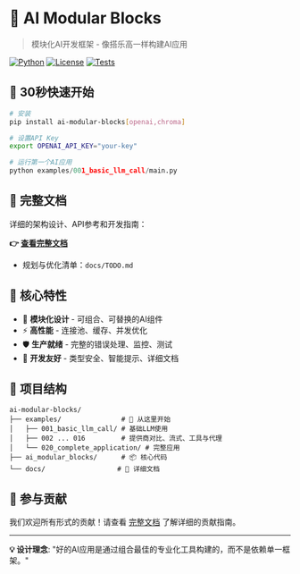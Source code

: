 # 🧱 AI Modular Blocks

> 模块化AI开发框架 - 像搭乐高一样构建AI应用

[![Python](https://img.shields.io/badge/Python-3.8+-blue.svg)](https://python.org)
[![License](https://img.shields.io/badge/License-MIT-green.svg)](LICENSE)
[![Tests](https://img.shields.io/badge/Tests-Passing-brightgreen.svg)](#)

## 🚀 30秒快速开始

```bash
# 安装
pip install ai-modular-blocks[openai,chroma]

# 设置API Key
export OPENAI_API_KEY="your-key"
```

```python
# 运行第一个AI应用
python examples/001_basic_llm_call/main.py
```

## 📖 完整文档

详细的架构设计、API参考和开发指南：

**👉 [查看完整文档](docs/README.md)**

- 规划与优化清单：`docs/TODO.md`

## 🎯 核心特性

- 🔌 **模块化设计** - 可组合、可替换的AI组件
- ⚡ **高性能** - 连接池、缓存、并发优化
- 🛡️ **生产就绪** - 完整的错误处理、监控、测试
- 🎨 **开发友好** - 类型安全、智能提示、详细文档

## 📁 项目结构

```
ai-modular-blocks/
├── examples/               # 🎯 从这里开始
│   ├── 001_basic_llm_call/ # 基础LLM使用
│   ├── 002 ... 016         # 提供商对比、流式、工具与代理
│   └── 020_complete_application/ # 完整应用
├── ai_modular_blocks/      # 📦 核心代码
└── docs/                  # 📖 详细文档
```

## 🤝 参与贡献

我们欢迎所有形式的贡献！请查看 [完整文档](docs/README.md#🔧-开发指南) 了解详细的贡献指南。

---

**💡 设计理念**: "好的AI应用是通过组合最佳的专业化工具构建的，而不是依赖单一框架。"

